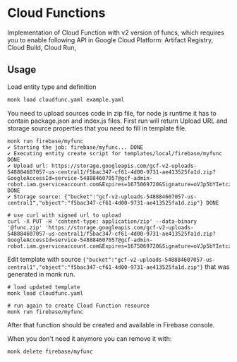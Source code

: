 # Cloud Functions

Implementation of Cloud Function with v2 version of funcs,
which requires you to enable following API in Google Cloud Platform:
Artifact Registry, Cloud Build, Cloud Run,

## Usage

Load entity type and definition

```bash
monk load cloudfunc.yaml example.yaml
```

You need to upload sources code in zip file, for node js runtime it has to contain package.json and index.js files.
First run will return Upload URL and storage source properties that you need to fill in template file.

```
monk run firebase/myfunc
✔ Starting the job: firebase/myfunc... DONE
✔ Executing entity create script for templates/local/firebase/myfunc DONE
✔ Upload url: https://storage.googleapis.com/gcf-v2-uploads-548884607057-us-central1/f5bac347-cf61-4d00-9731-ae413525fa1d.zip?GoogleAccessId=service-548884607057@gcf-admin-robot.iam.gserviceaccount.com&Expires=1675069720&Signature=oVJp5bYIetczZGAsskxeOf2HI9OoRtnkA5cBt62ewcJbhpZNOOh4Gp8kROHvLVCaGulDOYPXYjjm60eME3gg1CfT0xQsfVRprMvhVpYLgTZ0u48ERb0cptdm3AGWyfxCQ%2FIh93HGfaCU1ES8%2BBb8BIpKXZXXZ0NclqD5ftCNRKtBWfVQMf5VlZ5HAvmg6q%2Br3DzasAm1lIEGmKaGVnwrFSouCtpkyn8mDidiYbRVMPhDsr4qkUpYtTLbpE1n1px8onc3eJixGhh9K9DZGxTft7pAxOuQxtH0qjRrgvGK%2B9UG7g081PooSXOFVjrFY%2F7jVp9arYOd69t4tHkk7nzitQ%3D%3D DONE
✔ Storage source: {"bucket":"gcf-v2-uploads-548884607057-us-central1","object":"f5bac347-cf61-4d00-9731-ae413525fa1d.zip"} DONE

# use curl with signed url to upload
curl -X PUT -H 'content-type: application/zip' --data-binary '@func.zip' 'https://storage.googleapis.com/gcf-v2-uploads-548884607057-us-central1/f5bac347-cf61-4d00-9731-ae413525fa1d.zip?GoogleAccessId=service-548884607057@gcf-admin-robot.iam.gserviceaccount.com&Expires=1675069720&Signature=oVJp5bYIetczZGAsskxeOf2HI9OoRtnkA5cBt62ewcJbhpZNOOh4Gp8kROHvLVCaGulDOYPXYjjm60eME3gg1CfT0xQsfVRprMvhVpYLgTZ0u48ERb0cptdm3AGWyfxCQ%2FIh93HGfaCU1ES8%2BBb8BIpKXZXXZ0NclqD5ftCNRKtBWfVQMf5VlZ5HAvmg6q%2Br3DzasAm1lIEGmKaGVnwrFSouCtpkyn8mDidiYbRVMPhDsr4qkUpYtTLbpE1n1px8onc3eJixGhh9K9DZGxTft7pAxOuQxtH0qjRrgvGK%2B9UG7g081PooSXOFVjrFY%2F7jVp9arYOd69t4tHkk7nzitQ%3D%3D'
```

Edit template with
source `{"bucket":"gcf-v2-uploads-548884607057-us-central1","object":"f5bac347-cf61-4d00-9731-ae413525fa1d.zip"}` that
was generated in monk run.

```
# load updated template
monk load cloudfunc.yaml

# run again to create Cloud Function resource
monk run firebase/myfunc
```

After that function should be created and available in Firebase console.

When you don't need it anymore you can remove it with:

```
monk delete firebase/myfunc
```

